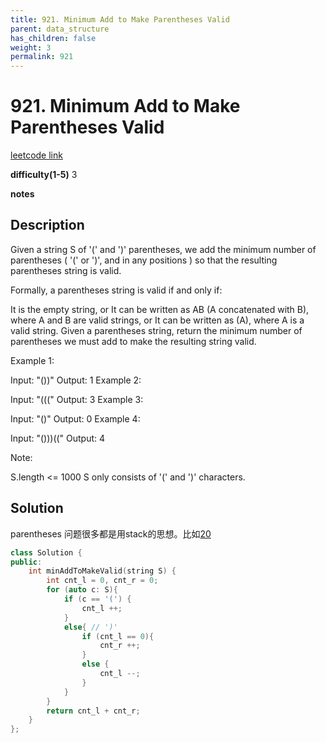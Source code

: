```yaml
---
title: 921. Minimum Add to Make Parentheses Valid
parent: data_structure
has_children: false
weight: 3
permalink: 921
---
```

# 921. Minimum Add to Make Parentheses Valid
[leetcode link](https://leetcode.com/problems/minimum-add-to-make-parentheses-valid/)

**difficulty(1-5)** 
3

**notes**   


## Description
Given a string S of '(' and ')' parentheses, we add the minimum number of parentheses ( '(' or ')', and in any positions ) so that the resulting parentheses string is valid.

Formally, a parentheses string is valid if and only if:

It is the empty string, or
It can be written as AB (A concatenated with B), where A and B are valid strings, or
It can be written as (A), where A is a valid string.
Given a parentheses string, return the minimum number of parentheses we must add to make the resulting string valid.

 

Example 1:

Input: "())"
Output: 1
Example 2:

Input: "((("
Output: 3
Example 3:

Input: "()"
Output: 0
Example 4:

Input: "()))(("
Output: 4
 

Note:

S.length <= 1000
S only consists of '(' and ')' characters.

## Solution
parentheses 问题很多都是用stack的思想。比如[20](20)

```c++
class Solution {
public:
    int minAddToMakeValid(string S) {
        int cnt_l = 0, cnt_r = 0;
        for (auto c: S){
            if (c == '(') {
                cnt_l ++;
            }
            else{ // ')'
                if (cnt_l == 0){
                    cnt_r ++;
                }
                else {
                    cnt_l --;
                }
            }
        }
        return cnt_l + cnt_r;
    }
};
```



